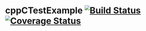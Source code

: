 # cppCTestExample [![Build Status][travis-image]][travis-url] [![Coverage Status][coveralls-image]][coveralls-url]

[travis-image]: https://travis-ci.org/ezhdanovskiy/cppCTestExample.svg?branch=master
[travis-url]: https://travis-ci.org/ezhdanovskiy/cppCTestExample

[coveralls-image]: https://coveralls.io/repos/github/ezhdanovskiy/cppCTestExample/badge.svg?branch=master
[coveralls-url]: https://coveralls.io/github/ezhdanovskiy/cppCTestExample?branch=master

